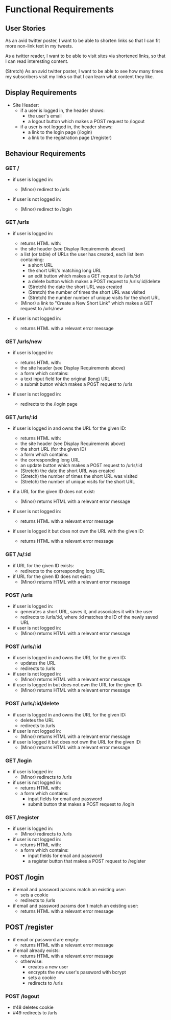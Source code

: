 # Functional Requirements

## User Stories

As an avid twitter poster,
I want to be able to shorten links
so that I can fit more non-link text in my tweets.

As a twitter reader,
I want to be able to visit sites via shortened links,
so that I can read interesting content.

(Stretch) As an avid twitter poster,
I want to be able to see how many times my subscribers visit my links
so that I can learn what content they like.

## Display Requirements

- Site Header:
  - if a user is logged in, the header shows:
    - the user's email
    - a logout button which makes a POST request to /logout
  - if a user is not logged in, the header shows:
    - a link to the login page (/login)
    - a link to the registration page (/register)

## Behaviour Requirements

### GET /

- if user is logged in:
  - (Minor) redirect to /urls

- if user is not logged in:
  - (Minor) redirect to /login

### GET /urls

- if user is logged in:
  - returns HTML with:
  - the site header (see Display Requirements above)
  - a list (or table) of URLs the user has created, each list item containing:
    - a short URL
    - the short URL's matching long URL
    - an edit button which makes a GET request to /urls/:id
    - a delete button which makes a POST request to /urls/:id/delete
    - (Stretch) the date the short URL was created
    - (Stretch) the number of times the short URL was visited
    - (Stretch) the number number of unique visits for the short URL
  - (Minor) a link to "Create a New Short Link" which makes a GET request to /urls/new

- if user is not logged in:
  - returns HTML with a relevant error message

### GET /urls/new

- if user is logged in:
  - returns HTML with:
  - the site header (see Display Requirements above)
  - a form which contains:
   - a text input field for the original (long) URL
   - a submit button which makes a POST request to /urls

- if user is not logged in:
   - redirects to the /login page

### GET /urls/:id

- if user is logged in and owns the URL for the given ID:
  - returns HTML with:
  - the site header (see Display Requirements above)
  - the short URL (for the given ID)
  - a form which contains:
   - the corresponding long URL
   - an update button which makes a POST request to /urls/:id
  - (Stretch) the date the short URL was created
  - (Stretch) the number of times the short URL was visited
  - (Stretch) the number of unique visits for the short URL

- if a URL for the given ID does not exist:
  - (Minor) returns HTML with a relevant error message

- if user is not logged in:
  - returns HTML with a relevant error message

- if user is logged it but does not own the URL with the given ID:
  - returns HTML with a relevant error message

### GET /u/:id

- if URL for the given ID exists:
  - redirects to the corresponding long URL
- if URL for the given ID does not exist:
  - (Minor) returns HTML with a relevant error message

### POST /urls

- if user is logged in:
  - generates a short URL, saves it, and associates it with the user
  - redirects to /urls/:id, where :id matches the ID of the newly saved URL
- if user is not logged in:
  - (Minor) returns HTML with a relevant error message

### POST /urls/:id

- if user is logged in and owns the URL for the given ID:
    - updates the URL
    - redirects to /urls
- if user is not logged in:
    - (Minor) returns HTML with a relevant error message
- if user is logged in but does not own the URL for the given ID:
    - (Minor) returns HTML with a relevant error message

### POST /urls/:id/delete

- if user is logged in and owns the URL for the given ID:
    - deletes the URL
    - redirects to /urls
- if user is not logged in:
    - (Minor) returns HTML with a relevant error message
- if user is logged it but does not own the URL for the given ID:
    - (Minor) returns HTML with a relevant error message

### GET /login

- if user is logged in:
    - (Minor) redirects to /urls
- if user is not logged in:
    - returns HTML with:
    - a form which contains:
      - input fields for email and password
      - submit button that makes a POST request to /login

### GET /register

- if user is logged in:
  - (Minor) redirects to /urls
- if user is not logged in:
  - returns HTML with:
  - a form which contains:
    - input fields for email and password
    - a register button that makes a POST request to /register

## POST /login

- if email and password params match an existing user:
    - sets a cookie
    - redirects to /urls
- if email and password params don't match an existing user:
  - returns HTML with a relevant error message

## POST /register

- if email or password are empty:
    - returns HTML with a relevant error message
- if email already exists:
    - returns HTML with a relevant error message
    - otherwise:
      - creates a new user
      - encrypts the new user's password with bcrypt
      - sets a cookie
      - redirects to /urls

### POST /logout

- #48 deletes cookie
- #49 redirects to /urls